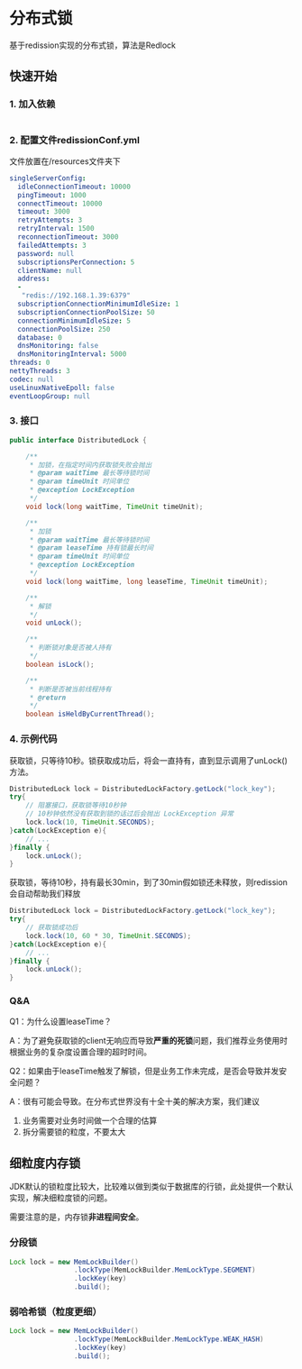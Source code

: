 # 分布式锁

基于redission实现的分布式锁，算法是Redlock

## 快速开始

### 1. 加入依赖

```xml
```

### 2. 配置文件redissionConf.yml

文件放置在/resources文件夹下

```yml
singleServerConfig:
  idleConnectionTimeout: 10000
  pingTimeout: 1000
  connectTimeout: 10000
  timeout: 3000
  retryAttempts: 3
  retryInterval: 1500
  reconnectionTimeout: 3000
  failedAttempts: 3
  password: null
  subscriptionsPerConnection: 5
  clientName: null
  address:
  -
   "redis://192.168.1.39:6379"
  subscriptionConnectionMinimumIdleSize: 1
  subscriptionConnectionPoolSize: 50
  connectionMinimumIdleSize: 5
  connectionPoolSize: 250
  database: 0
  dnsMonitoring: false
  dnsMonitoringInterval: 5000
threads: 0
nettyThreads: 3
codec: null
useLinuxNativeEpoll: false
eventLoopGroup: null
```

### 3. 接口

```java
public interface DistributedLock {

    /**
     * 加锁，在指定时间内获取锁失败会抛出
     * @param waitTime 最长等待锁时间
     * @param timeUnit 时间单位
     * @exception LockException
     */
    void lock(long waitTime, TimeUnit timeUnit);

    /**
     * 加锁
     * @param waitTime 最长等待锁时间
     * @param leaseTime 持有锁最长时间
     * @param timeUnit 时间单位
     * @exception LockException
     */
    void lock(long waitTime, long leaseTime, TimeUnit timeUnit);

    /**
     * 解锁
     */
    void unLock();

    /**
     * 判断锁对象是否被人持有
     */
    boolean isLock();

    /**
     * 判断是否被当前线程持有
     * @return
     */
    boolean isHeldByCurrentThread();
```

### 4. 示例代码

获取锁，只等待10秒。锁获取成功后，将会一直持有，直到显示调用了unLock()方法。

```java
DistributedLock lock = DistributedLockFactory.getLock("lock_key");
try{
    // 阻塞接口，获取锁等待10秒钟
    // 10秒钟依然没有获取到锁的话过后会抛出 LockException 异常
    lock.lock(10, TimeUnit.SECONDS);
}catch(LockException e){
    // ...
}finally {
    lock.unLock();
}
```

获取锁，等待10秒，持有最长30min，到了30min假如锁还未释放，则redission会自动帮助我们释放

```java
DistributedLock lock = DistributedLockFactory.getLock("lock_key");
try{
    // 获取锁成功后
    lock.lock(10, 60 * 30, TimeUnit.SECONDS);
}catch(LockException e){
    // ...
}finally {
    lock.unLock();
}
```

### Q&A

Q1：为什么设置leaseTime？

A：为了避免获取锁的client无响应而导致**严重的死锁**问题，我们推荐业务使用时根据业务的复杂度设置合理的超时时间。

Q2：如果由于leaseTime触发了解锁，但是业务工作未完成，是否会导致并发安全问题？

A：很有可能会导致。在分布式世界没有十全十美的解决方案，我们建议

1. 业务需要对业务时间做一个合理的估算
2. 拆分需要锁的粒度，不要太大

## 细粒度内存锁

JDK默认的锁粒度比较大，比较难以做到类似于数据库的行锁，此处提供一个默认实现，解决细粒度锁的问题。

需要注意的是，内存锁**非进程间安全**。

### 分段锁

```java
Lock lock = new MemLockBuilder()
                .lockType(MemLockBuilder.MemLockType.SEGMENT)
                .lockKey(key)
                .build();
```

### 弱哈希锁（粒度更细）

```java
Lock lock = new MemLockBuilder()
                .lockType(MemLockBuilder.MemLockType.WEAK_HASH)
                .lockKey(key)
                .build();
```
